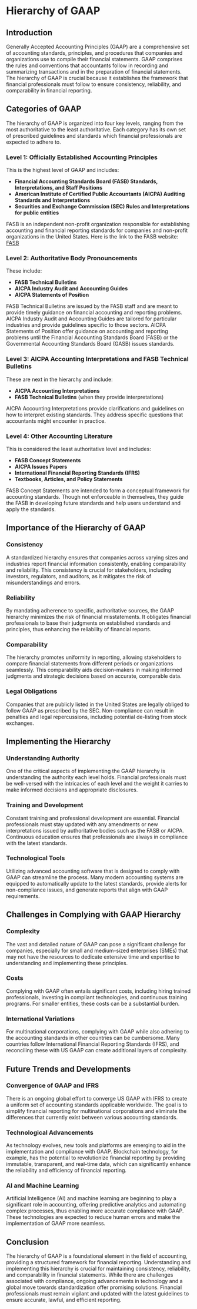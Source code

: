 # Hierarchy of GAAP

## Introduction

Generally Accepted Accounting Principles (GAAP) are a comprehensive set of accounting standards, principles, and procedures that companies and organizations use to compile their financial statements. GAAP comprises the rules and conventions that accountants follow in recording and summarizing transactions and in the preparation of financial statements. The hierarchy of GAAP is crucial because it establishes the framework that financial professionals must follow to ensure consistency, reliability, and comparability in financial reporting.

## Categories of GAAP

The hierarchy of GAAP is organized into four key levels, ranging from the most authoritative to the least authoritative. Each category has its own set of prescribed guidelines and standards which financial professionals are expected to adhere to.

### Level 1: Officially Established Accounting Principles

This is the highest level of GAAP and includes:

- **Financial Accounting Standards Board (FASB) Standards, Interpretations, and Staff Positions**
- **American Institute of Certified Public Accountants (AICPA) Auditing Standards and Interpretations**
- **Securities and Exchange Commission (SEC) Rules and Interpretations for public entities**

FASB is an independent non-profit organization responsible for establishing accounting and financial reporting standards for companies and non-profit organizations in the United States. Here is the link to the FASB website: [FASB](https://www.fasb.org)

### Level 2: Authoritative Body Pronouncements

These include:

- **FASB Technical Bulletins**
- **AICPA Industry Audit and Accounting Guides**
- **AICPA Statements of Position**

FASB Technical Bulletins are issued by the FASB staff and are meant to provide timely guidance on financial accounting and reporting problems. AICPA Industry Audit and Accounting Guides are tailored for particular industries and provide guidelines specific to those sectors. AICPA Statements of Position offer guidance on accounting and reporting problems until the Financial Accounting Standards Board (FASB) or the Governmental Accounting Standards Board (GASB) issues standards.

### Level 3: AICPA Accounting Interpretations and FASB Technical Bulletins

These are next in the hierarchy and include:

- **AICPA Accounting Interpretations**
- **FASB Technical Bulletins** (when they provide interpretations)

AICPA Accounting Interpretations provide clarifications and guidelines on how to interpret existing standards. They address specific questions that accountants might encounter in practice.

### Level 4: Other Accounting Literature

This is considered the least authoritative level and includes:

- **FASB Concept Statements**
- **AICPA Issues Papers**
- **International Financial Reporting Standards (IFRS)**
- **Textbooks, Articles, and Policy Statements**

FASB Concept Statements are intended to form a conceptual framework for accounting standards. Though not enforceable in themselves, they guide the FASB in developing future standards and help users understand and apply the standards.

## Importance of the Hierarchy of GAAP

### Consistency

A standardized hierarchy ensures that companies across varying sizes and industries report financial information consistently, enabling comparability and reliability. This consistency is crucial for stakeholders, including investors, regulators, and auditors, as it mitigates the risk of misunderstandings and errors.

### Reliability

By mandating adherence to specific, authoritative sources, the GAAP hierarchy minimizes the risk of financial misstatements. It obligates financial professionals to base their judgments on established standards and principles, thus enhancing the reliability of financial reports.

### Comparability

The hierarchy promotes uniformity in reporting, allowing stakeholders to compare financial statements from different periods or organizations seamlessly. This comparability aids decision-makers in making informed judgments and strategic decisions based on accurate, comparable data.

### Legal Obligations

Companies that are publicly listed in the United States are legally obliged to follow GAAP as prescribed by the SEC. Non-compliance can result in penalties and legal repercussions, including potential de-listing from stock exchanges.

## Implementing the Hierarchy

### Understanding Authority

One of the critical aspects of implementing the GAAP hierarchy is understanding the authority each level holds. Financial professionals must be well-versed with the intricacies of each level and the weight it carries to make informed decisions and appropriate disclosures.

### Training and Development

Constant training and professional development are essential. Financial professionals must stay updated with any amendments or new interpretations issued by authoritative bodies such as the FASB or AICPA. Continuous education ensures that professionals are always in compliance with the latest standards.

### Technological Tools

Utilizing advanced accounting software that is designed to comply with GAAP can streamline the process. Many modern accounting systems are equipped to automatically update to the latest standards, provide alerts for non-compliance issues, and generate reports that align with GAAP requirements.

## Challenges in Complying with GAAP Hierarchy

### Complexity

The vast and detailed nature of GAAP can pose a significant challenge for companies, especially for small and medium-sized enterprises (SMEs) that may not have the resources to dedicate extensive time and expertise to understanding and implementing these principles.

### Costs

Complying with GAAP often entails significant costs, including hiring trained professionals, investing in compliant technologies, and continuous training programs. For smaller entities, these costs can be a substantial burden.

### International Variations

For multinational corporations, complying with GAAP while also adhering to the accounting standards in other countries can be cumbersome. Many countries follow International Financial Reporting Standards (IFRS), and reconciling these with US GAAP can create additional layers of complexity.

## Future Trends and Developments

### Convergence of GAAP and IFRS

There is an ongoing global effort to converge US GAAP with IFRS to create a uniform set of accounting standards applicable worldwide. The goal is to simplify financial reporting for multinational corporations and eliminate the differences that currently exist between various accounting standards.

### Technological Advancements

As technology evolves, new tools and platforms are emerging to aid in the implementation and compliance with GAAP. Blockchain technology, for example, has the potential to revolutionize financial reporting by providing immutable, transparent, and real-time data, which can significantly enhance the reliability and efficiency of financial reporting.

### AI and Machine Learning

Artificial Intelligence (AI) and machine learning are beginning to play a significant role in accounting, offering predictive analytics and automating complex processes, thus enabling more accurate compliance with GAAP. These technologies are expected to reduce human errors and make the implementation of GAAP more seamless.

## Conclusion

The hierarchy of GAAP is a foundational element in the field of accounting, providing a structured framework for financial reporting. Understanding and implementing this hierarchy is crucial for maintaining consistency, reliability, and comparability in financial statements. While there are challenges associated with compliance, ongoing advancements in technology and a global move towards standardization offer promising solutions. Financial professionals must remain vigilant and updated with the latest guidelines to ensure accurate, lawful, and efficient reporting.